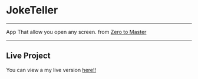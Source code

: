 # JokeTeller

***
App That allow  you open any screen.
from  [Zero to Master ](https://academy.zerotomastery.io/p/javascript-projects)
*** 
## Live Project

You can view a my live version [here!!](https://bruno0x.github.io/JokeTeller/)



